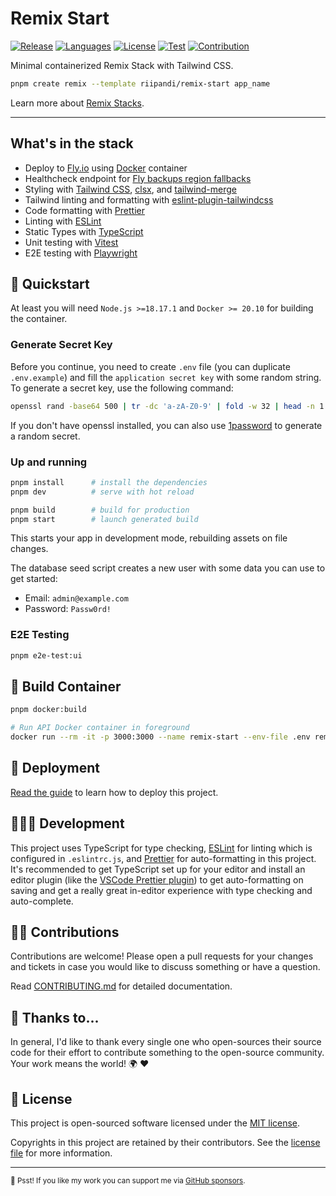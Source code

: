 # Remix Start

[![Release](https://img.shields.io/github/v/release/riipandi/remix-start?logo=remix&color=orange)](https://github.com/riipandi/remix-start/releases)
[![Languages](https://img.shields.io/github/languages/top/riipandi/remix-start)](https://github.com/riipandi/remix-start)
[![License](https://img.shields.io/github/license/riipandi/remix-start)][mit-license]
[![Test](https://github.com/riipandi/remix-start/actions/workflows/test.yml/badge.svg)](https://github.com/riipandi/remix-start/actions/workflows/test.yml)
[![Contribution](https://img.shields.io/badge/Contributions-welcome-gray.svg)](https://github.com/riipandi/remix-start/pulse)

Minimal containerized Remix Stack with Tailwind CSS.

```sh
pnpm create remix --template riipandi/remix-start app_name
```

Learn more about [Remix Stacks](https://remix.run/docs/en/main/guides/templates#stacks).

---

## What's in the stack

- Deploy to [Fly.io](https://fly.io) using [Docker](https://www.docker.com/) container
- Healthcheck endpoint for [Fly backups region fallbacks](https://fly.io/docs/reference/configuration/#services-http_checks)
- Styling with [Tailwind CSS](https://tailwindcss.com/), [clsx](https://www.npmjs.com/package/clsx), and [tailwind-merge](https://www.npmjs.com/package/tailwind-merge)
- Tailwind linting and formatting with [eslint-plugin-tailwindcss](https://www.npmjs.com/package/eslint-plugin-tailwindcss)
- Code formatting with [Prettier](https://prettier.io)
- Linting with [ESLint](https://eslint.org)
- Static Types with [TypeScript](https://typescriptlang.org)
- Unit testing with [Vitest](https://vitest.dev)
- E2E testing with [Playwright](https://playwright.dev)

## 🏁 Quickstart

At least you will need `Node.js >=18.17.1` and `Docker >= 20.10` for building the container.

### Generate Secret Key

Before you continue, you need to create `.env` file (you can duplicate `.env.example`) and
fill the `application secret key` with some random string. To generate a secret key, use
the following command:

```sh
openssl rand -base64 500 | tr -dc 'a-zA-Z0-9' | fold -w 32 | head -n 1
```

If you don't have openssl installed, you can also use [1password][1password]
to generate a random secret.

### Up and running

```sh
pnpm install      # install the dependencies
pnpm dev          # serve with hot reload

pnpm build        # build for production
pnpm start        # launch generated build
```

This starts your app in development mode, rebuilding assets on file changes.

The database seed script creates a new user with some data you can use to get started:

- Email: `admin@example.com`
- Password: `Passw0rd!`

### E2E Testing

```sh
pnpm e2e-test:ui
```

## 🐳 Build Container

```sh
pnpm docker:build
```

```sh
# Run API Docker container in foreground
docker run --rm -it -p 3000:3000 --name remix-start --env-file .env remix-start
```

## 🚀 Deployment

[Read the guide](./DEPLOY.md) to learn how to deploy this project.

## 🧑🏻‍💻 Development

This project uses TypeScript for type checking, [ESLint](https://eslint.org/) for linting which
is configured in `.eslintrc.js`, and [Prettier](https://prettier.io/) for auto-formatting in
this project. It's recommended to get TypeScript set up for your editor and install an editor
plugin (like the [VSCode Prettier plugin](https://s.id/vscode-prettier)) to get auto-formatting
on saving and get a really great in-editor experience with type checking and auto-complete.

## 👷‍♂️ Contributions

Contributions are welcome! Please open a pull requests for your changes and tickets in case
you would like to discuss something or have a question.

Read [CONTRIBUTING.md](./CONTRIBUTING.md) for detailed documentation.

## 🙏 Thanks to...

In general, I'd like to thank every single one who open-sources their source code for their
effort to contribute something to the open-source community. Your work means the world! 🌍 ❤️

## 📝 License

This project is open-sourced software licensed under the [MIT license](./LICENSE).

Copyrights in this project are retained by their contributors.
See the [license file](./LICENSE) for more information.

---

<sub>🤫 Psst! If you like my work you can support me via [GitHub sponsors](https://github.com/sponsors/riipandi).</sub>

[mit-license]: https://choosealicense.com/licenses/mit/
[1password]: https://1password.com/password-generator
